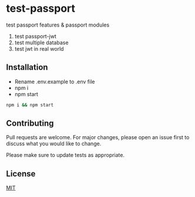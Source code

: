 # test-passport
test passport features & passport modules

1. test passport-jwt
2. test multiple database
3. test jwt in real world

## Installation

- Rename .env.example to .env file
- npm i
- npm start

```bash
npm i && npm start
```

## Contributing
Pull requests are welcome. For major changes, please open an issue first to discuss what you would like to change.

Please make sure to update tests as appropriate.

## License
[MIT](https://choosealicense.com/licenses/mit/)